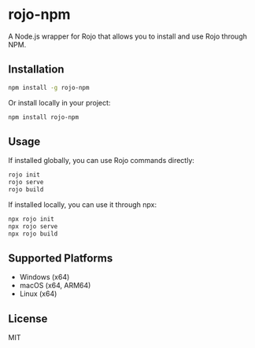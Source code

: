 # rojo-npm

A Node.js wrapper for Rojo that allows you to install and use Rojo through NPM.

## Installation

```bash
npm install -g rojo-npm
```

Or install locally in your project:

```bash
npm install rojo-npm
```

## Usage

If installed globally, you can use Rojo commands directly:

```bash
rojo init
rojo serve
rojo build
```

If installed locally, you can use it through npx:

```bash
npx rojo init
npx rojo serve
npx rojo build
```

## Supported Platforms

- Windows (x64)
- macOS (x64, ARM64)
- Linux (x64)

## License

MIT
